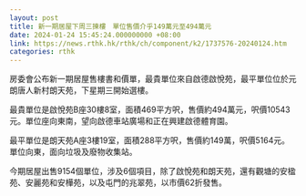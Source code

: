 ```yaml
---
layout: post
title: 新一期居屋下周三揀樓　單位售價介乎149萬元至494萬元
date: 2024-01-24 15:45:24.000000000 +08:00
link: https://news.rthk.hk/rthk/ch/component/k2/1737576-20240124.htm
categories: rthk
---
```


房委會公布新一期居屋售樓書和價單，最貴單位來自啟德啟悅苑，最平單位位於元朗唐人新村朗天苑，下星期三開始選樓。

最貴單位是啟悅苑B座30樓8室，面積469平方呎，售價約494萬元，呎價10543元。單位座向東南，望向啟德車站廣場和正在興建啟德體育園。

最平單位是朗天苑A座3樓19室，面積288平方呎，售價約149萬，呎價5164元。單位向東，面向垃圾及廢物收集站。

今期居屋出售9154個單位，涉及6個項目，除了啟悅苑和朗天苑，還有觀塘的安楹苑、安麗苑和安樺苑，以及屯門的兆翠苑，以市價62折發售。
